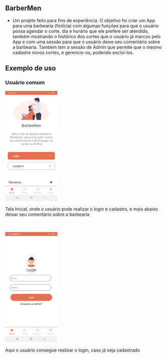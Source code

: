 ## BarberMen

  - Um projeto feito para fins de experiência. O objetivo foi criar um App para uma barbearia (fictícia) com algumas funções para que o usuário possa agendar o corte, dia e horário que ele prefere ser atendido, também mostrando o histórico dos cortes que o usuário já marcou pelo App e com uma sessão para que o usuário deixe seu comentário sobre a barbearia. Também tem a sessão de Admin que permite que o mesmo cadastre novos cortes, e gerencio-os, podendo excluí-los.
  
## Exemplo de uso

  ### Usuário comum
  
  
  <img src="src/assets/img/HomeScreen.jpeg" height="350px"/>
  <br>
  
   Tela Inicial, onde o usuário pode realizar o login e cadastro, e mais abaixo deixar seu comentário sobre a barbearia
  
   
   <br>
   <br>
   
   
  <img src="src/assets/img/Login.jpeg" height="350px"/>
  <br>
  
  Aqui o usuário consegue realizar o login, caso já seja cadastrado
 
  
  
